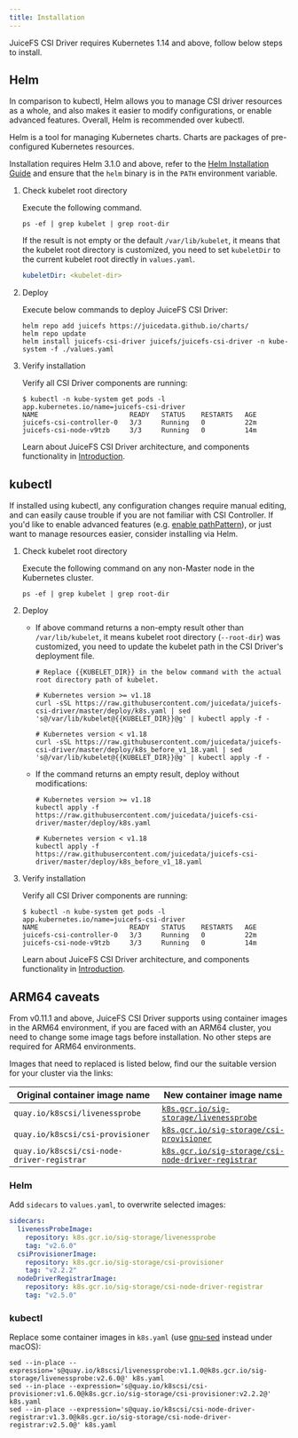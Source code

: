 ```yaml
---
title: Installation
---
```


JuiceFS CSI Driver requires Kubernetes 1.14 and above, follow below steps to install.

## Helm

In comparison to kubectl, Helm allows you to manage CSI driver resources as a whole, and also makes it easier to modify configurations, or enable advanced features. Overall, Helm is recommended over kubectl.

Helm is a tool for managing Kubernetes charts. Charts are packages of pre-configured Kubernetes resources.

Installation requires Helm 3.1.0 and above, refer to the [Helm Installation Guide](https://helm.sh/docs/intro/install) and ensure that the `helm` binary is in the `PATH` environment variable.

1. Check kubelet root directory

   Execute the following command.

   ```shell
   ps -ef | grep kubelet | grep root-dir
   ```

   If the result is not empty or the default `/var/lib/kubelet`, it means that the kubelet root directory is customized, you need to set `kubeletDir` to the current kubelet root directly in `values.yaml`.

   ```yaml title="values.yaml"
   kubeletDir: <kubelet-dir>
   ```

2. Deploy

   Execute below commands to deploy JuiceFS CSI Driver:

   ```shell
   helm repo add juicefs https://juicedata.github.io/charts/
   helm repo update
   helm install juicefs-csi-driver juicefs/juicefs-csi-driver -n kube-system -f ./values.yaml
   ```

3. Verify installation

   Verify all CSI Driver components are running:

   ```shell
   $ kubectl -n kube-system get pods -l app.kubernetes.io/name=juicefs-csi-driver
   NAME                       READY   STATUS    RESTARTS   AGE
   juicefs-csi-controller-0   3/3     Running   0          22m
   juicefs-csi-node-v9tzb     3/3     Running   0          14m
   ```

   Learn about JuiceFS CSI Driver architecture, and components functionality in [Introduction](./introduction.md).

## kubectl

If installed using kubectl, any configuration changes require manual editing, and can easily cause trouble if you are not familiar with CSI Controller. If you'd like to enable advanced features (e.g. [enable pathPattern](./guide/pv.md#using-path-pattern)), or just want to manage resources easier, consider installing via Helm.

1. Check kubelet root directory

   Execute the following command on any non-Master node in the Kubernetes cluster.

   ```shell
   ps -ef | grep kubelet | grep root-dir
   ```

2. Deploy

   - If above command returns a non-empty result other than `/var/lib/kubelet`, it means kubelet root directory (`--root-dir`) was customized, you need to update the kubelet path in the CSI Driver's deployment file.

     ```shell
     # Replace {{KUBELET_DIR}} in the below command with the actual root directory path of kubelet.

     # Kubernetes version >= v1.18
     curl -sSL https://raw.githubusercontent.com/juicedata/juicefs-csi-driver/master/deploy/k8s.yaml | sed 's@/var/lib/kubelet@{{KUBELET_DIR}}@g' | kubectl apply -f -

     # Kubernetes version < v1.18
     curl -sSL https://raw.githubusercontent.com/juicedata/juicefs-csi-driver/master/deploy/k8s_before_v1_18.yaml | sed 's@/var/lib/kubelet@{{KUBELET_DIR}}@g' | kubectl apply -f -
     ```

   - If the command returns an empty result, deploy without modifications:

     ```shell
     # Kubernetes version >= v1.18
     kubectl apply -f https://raw.githubusercontent.com/juicedata/juicefs-csi-driver/master/deploy/k8s.yaml

     # Kubernetes version < v1.18
     kubectl apply -f https://raw.githubusercontent.com/juicedata/juicefs-csi-driver/master/deploy/k8s_before_v1_18.yaml
     ```

3. Verify installation

   Verify all CSI Driver components are running:

   ```shell
   $ kubectl -n kube-system get pods -l app.kubernetes.io/name=juicefs-csi-driver
   NAME                       READY   STATUS    RESTARTS   AGE
   juicefs-csi-controller-0   3/3     Running   0          22m
   juicefs-csi-node-v9tzb     3/3     Running   0          14m
   ```

   Learn about JuiceFS CSI Driver architecture, and components functionality in [Introduction](./introduction.md#architecture).

## ARM64 caveats

From v0.11.1 and above, JuiceFS CSI Driver supports using container images in the ARM64 environment, if you are faced with an ARM64 cluster, you need to change some image tags before installation. No other steps are required for ARM64 environments.

Images that need to replaced is listed below, find our the suitable version for your cluster via the links:

| Original container image name              | New container image name                                                                                                                  |
|--------------------------------------------|-------------------------------------------------------------------------------------------------------------------------------------------|
| `quay.io/k8scsi/livenessprobe`             | [`k8s.gcr.io/sig-storage/livenessprobe`](https://kubernetes-csi.github.io/docs/livenessprobe.html#supported-versions)                     |
| `quay.io/k8scsi/csi-provisioner`           | [`k8s.gcr.io/sig-storage/csi-provisioner`](https://kubernetes-csi.github.io/docs/external-provisioner.html#supported-versions)            |
| `quay.io/k8scsi/csi-node-driver-registrar` | [`k8s.gcr.io/sig-storage/csi-node-driver-registrar`](https://kubernetes-csi.github.io/docs/node-driver-registrar.html#supported-versions) |

### Helm

Add `sidecars` to `values.yaml`, to overwrite selected images:

```yaml
sidecars:
  livenessProbeImage:
    repository: k8s.gcr.io/sig-storage/livenessprobe
    tag: "v2.6.0"
  csiProvisionerImage:
    repository: k8s.gcr.io/sig-storage/csi-provisioner
    tag: "v2.2.2"
  nodeDriverRegistrarImage:
    repository: k8s.gcr.io/sig-storage/csi-node-driver-registrar
    tag: "v2.5.0"
```

### kubectl

Replace some container images in `k8s.yaml` (use [gnu-sed](https://formulae.brew.sh/formula/gnu-sed) instead under macOS):

```shell
sed --in-place --expression='s@quay.io/k8scsi/livenessprobe:v1.1.0@k8s.gcr.io/sig-storage/livenessprobe:v2.6.0@' k8s.yaml
sed --in-place --expression='s@quay.io/k8scsi/csi-provisioner:v1.6.0@k8s.gcr.io/sig-storage/csi-provisioner:v2.2.2@' k8s.yaml
sed --in-place --expression='s@quay.io/k8scsi/csi-node-driver-registrar:v1.3.0@k8s.gcr.io/sig-storage/csi-node-driver-registrar:v2.5.0@' k8s.yaml
```
